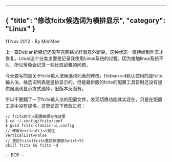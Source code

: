 -----
{
    "title": "修改fcitx候选词为横排显示",
    "category": "Linux"
}
-----

<p class="meta">11 Nov 2012 - By MiniMee</p>

上一篇Debian折腾记还没写完网络光纤就意外断裂，这种状态一直持续到昨天才恢复。Linux这个分类主要是记录我使用Linux系统的过程，因为接触linux系统不久，所以难免会记录一些比较幼稚的问题。

今天要写的是关于fcitx输入法候选词列表的修改。Debian sid默认使用的是fcitx输入法，候选词列表是竖排显示的，但是最新版的fcitx的配置工具暂时还没有提供候选词显示方式选择，旧版本反而有。

所以干脆翻了一下fcitx输入法的配置文件，发现切换功能其实还在，只是在配置工具中没有提供。这里记录下修改过程：

    // fcitx的个人配置都保存在这里
    $ cd ~/.config/fcitx/conf
    $ gvim fcitx-classic-ui.config
    // 修改VerticalList属性
    VerticalList=False
    // 重启fcitx(fcitx重启快捷键为ctrl+5)
    pkill fcitx && fcitx -d

-- EOF --
